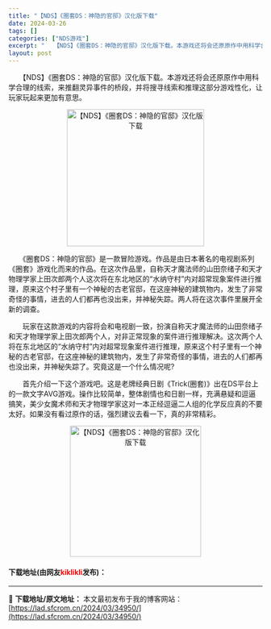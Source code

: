 ```yaml
---
title: "【NDS】《圈套DS：神隐的官邸》汉化版下载"
date: 2024-03-26
tags: []
categories: ["NDS游戏"]
excerpt: "　　【NDS】《圈套DS：神隐的官邸》汉化版下载。本游戏还将会还原原作中用科学合理的线索，来推翻灵异事件的桥段，并将搜寻线索和推理这部分游戏性化，让玩家玩起来更加有意思。 　　《圈套DS：神隐的官邸》是一款冒险游戏。作品是由日本著名的电视剧系列《圈套》游戏化而来的作品。在这次作品里，自称天才魔法师的&hellip;"
layout: post
---
```


 <p>　　【NDS】《圈套DS：神隐的官邸》汉化版下载。本游戏还将会还原原作中用科学合理的线索，来推翻灵异事件的桥段，并将搜寻线索和推理这部分游戏性化，让玩家玩起来更加有意思。</p> <p align="center"><img align="" border="0" src="https://lad.sfcrom.cn/wp-content/uploads/2024/03/20240326_66022ce7f2717.jpg" width="272" alt="【NDS】《圈套DS：神隐的官邸》汉化版下载" /></p> <p>　　《圈套DS：神隐的官邸》是一款冒险游戏。作品是由日本著名的电视剧系列《圈套》游戏化而来的作品。在这次作品里，自称天才魔法师的山田奈绪子和天才物理学家上田次郎两个人这次将在东北地区的&ldquo;水纳守村&rdquo;内对超常现象案件进行推理，原来这个村子里有一个神秘的古老官邸，在这座神秘的建筑物内，发生了非常奇怪的事情，进去的人们都再也没出来，并神秘失踪。两人将在这次事件里展开全新的调查。</p> <p>　　玩家在这款游戏的内容将会和电视剧一致，扮演自称天才魔法师的山田奈绪子和天才物理学家上田次郎两个人，对非正常现象的案件进行推理解决。这次两个人将在东北地区的&ldquo;水纳守村&rdquo;内对超常现象案件进行推理，原来这个村子里有一个神秘的古老官邸，在这座神秘的建筑物内，发生了非常奇怪的事情，进去的人们都再也没出来，并神秘失踪了。究竟这是一个什么情况呢?</p> <p>　　首先介绍一下这个游戏吧。这是老牌经典日剧《Trick(圈套)》出在DS平台上的一款文字AVG游戏。操作比较简单，整体剧情也和日剧一样，充满悬疑和逗逼搞笑，美少女魔术师和天才物理学家这对一本正经逗逼二人组的化学反应真的不要太好。如果没有看过原作的话，强烈建议去看一下，真的非常精彩。</p> <p align="center"><img align="" border="0" src="https://lad.sfcrom.cn/wp-content/uploads/2024/03/20240326_66022ce854eda.jpg" width="260" alt="【NDS】《圈套DS：神隐的官邸》汉化版下载" /></p> <p><h4>下载地址(由网友<font color="red">kiklikli</font>发布)：</h4></p> 

---
📖 **下载地址/原文地址：** 本文最初发布于我的博客网站：[https://lad.sfcrom.cn/2024/03/34950/](https://lad.sfcrom.cn/2024/03/34950/)
